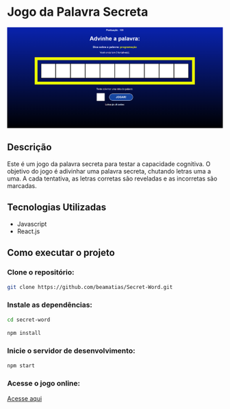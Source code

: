 # Jogo da Palavra Secreta

![Imagem projeto](./src/img/img-secret-word.png)

## Descrição
Este é um jogo da palavra secreta para testar a capacidade cognitiva. O objetivo do jogo é adivinhar uma palavra secreta, chutando letras uma a uma. A cada tentativa, as letras corretas são reveladas e as incorretas são marcadas.

## Tecnologias Utilizadas
- Javascript
- React.js

## Como executar o projeto

### Clone o repositório:

```bash
git clone https://github.com/beamatias/Secret-Word.git
```
### Instale as dependências:

```Bash
cd secret-word
```

```Bash
npm install
```

### Inicie o servidor de desenvolvimento:
```Bash
npm start
```

### Acesse o jogo online:

[Acesse aqui](https://secret-word-sigma-five.vercel.app/)
